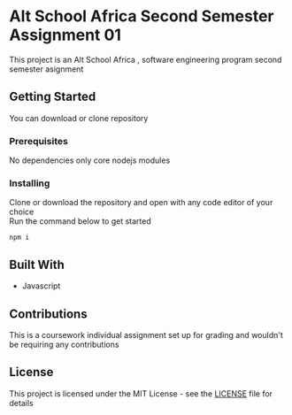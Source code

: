 # Alt School Africa Second Semester Assignment 01

This project is an Alt School Africa , software engineering program second semester asignment

## Getting Started

You can download or clone repository

### Prerequisites

No dependencies only core nodejs modules 

### Installing

Clone or download the repository and open with any code editor of your choice\
Run the command below to get started

```
npm i
```

## Built With

* Javascript

## Contributions
This is a coursework individual assignment set up for grading and wouldn't be requiring any contributions

## License
This project is licensed under the MIT License - see the [LICENSE](LICENSE) file for details



